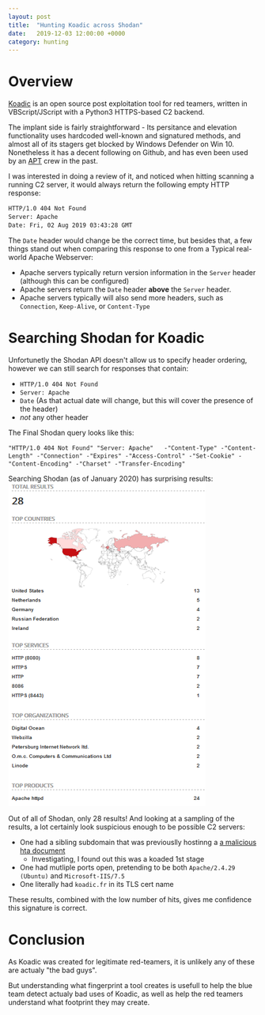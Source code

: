 ```yaml
---
layout: post
title:  "Hunting Koadic across Shodan"
date:   2019-12-03 12:00:00 +0000
category: hunting
---
```


# Overview
[Koadic](https://github.com/zerosum0x0/koadic) is an open source post exploitation tool for red teamers, written in VBScript/JScript
with a Python3 HTTPS-based C2 backend.

The implant side is fairly straightforward - Its persitance and elevation functionality uses hardcoded well-known and signatured
methods, and almost all of its stagers get blocked by Windows Defender on Win 10. Nonetheless it has a decent following on Github,
and has even been used by an [APT](https://unit42.paloaltonetworks.com/unit42-sofacy-groups-parallel-attacks/) crew in the past.

I was interested in doing a review of it, and noticed when hitting scanning a running C2 server,
it would always return the following empty HTTP response:

```html
HTTP/1.0 404 Not Found
Server: Apache
Date: Fri, 02 Aug 2019 03:43:28 GMT
```

The `Date` header would change be the correct time, but besides that, a few things stand out when comparing this response
to one from a Typical real-world Apache Webserver:
- Apache servers typically return version information in the `Server` header (although this can be configured)
- Apache servers return the `Date` header **above** the `Server` header.
- Apache servers typically will also send more headers, such as `Connection`, `Keep-Alive`, or `Content-Type`

# Searching Shodan for Koadic
Unfortunetly the Shodan API doesn't allow us to specify header ordering, however we can still search for responses that contain:
 - `HTTP/1.0 404 Not Found`
 - `Server: Apache`
 - `Date` (As that actual date will change, but this will cover the presence of the header)
 - *not* any other header

The Final Shodan query looks like this:
```
"HTTP/1.0 404 Not Found" "Server: Apache"   -"Content-Type" -"Content-Length" -"Connection" -"Expires" -"Access-Control" -"Set-Cookie" -"Content-Encoding" -"Charset" -"Transfer-Encoding"
```

Searching Shodan (as of January 2020) has surprising results:
![ShodanResults](/assets/shodan_koadic.png)

Out of all of Shodan, only 28 results! And looking at a sampling of the results, a lot certainly look suspicious enough to be possible C2 servers:
 - One had a sibling subdomain that was previouslly hostinng a [a malicious hta document](https://twitter.com/dissectmalware/status/1144504828896468992)
   - Investigating, I found out this was a koaded 1st stage
 - One had mutliple ports open, pretending to be both `Apache/2.4.29 (Ubuntu)` and `Microsoft-IIS/7.5`
 - One literally had `koadic.fr` in its TLS cert name

These results, combined with the low number of hits, gives me confidence this signature is correct.

# Conclusion
As Koadic was created for legitimate red-teamers, it is unlikely any of these are actualy "the bad guys".

But understanding what fingerprint a tool creates is usefull to help the blue team detect actualy bad uses of Koadic, as well as help
the red teamers understand what footprint they may create.
